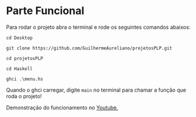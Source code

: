 # Parte Funcional
Para rodar o projeto abra o terminal e rode os seguintes comandos abaixos:

`cd Desktop`

`git clone https://github.com/GuilhermeAureliano/projetosPLP.git`

`cd projetosPLP`

`cd Haskell`

`ghci .\menu.hs`

Quando o ghci carregar, digite `main` no terminal para chamar a função que roda o projeto!

Demonstração do funcionamento no <a href="https://www.youtube.com/watch?v=c464xzM1M6c&t=11s">Youtube.</a>

